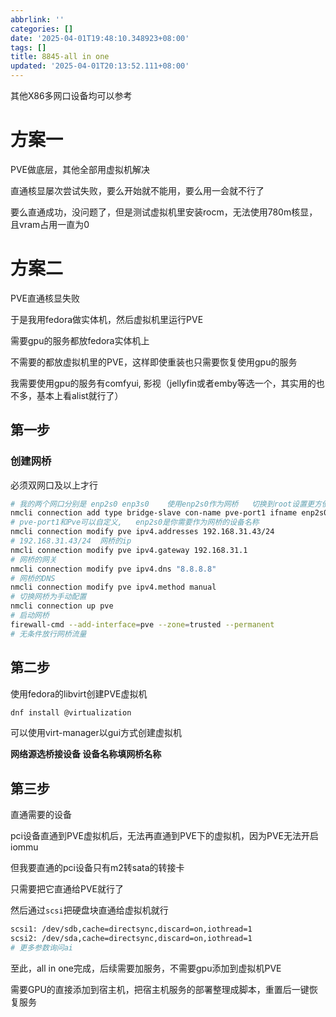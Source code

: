 ```yaml
---
abbrlink: ''
categories: []
date: '2025-04-01T19:48:10.348923+08:00'
tags: []
title: 8845-all in one
updated: '2025-04-01T20:13:52.111+08:00'
---
```

其他X86多网口设备均可以参考

# 方案一

PVE做底层，其他全部用虚拟机解决

直通核显屡次尝试失败，要么开始就不能用，要么用一会就不行了

要么直通成功，没问题了，但是测试虚拟机里安装rocm，无法使用780m核显，且vram占用一直为0

# 方案二

PVE直通核显失败

于是我用fedora做实体机，然后虚拟机里运行PVE

需要gpu的服务都放fedora实体机上

不需要的都放虚拟机里的PVE，这样即使重装也只需要恢复使用gpu的服务

我需要使用gpu的服务有comfyui, 影视（jellyfin或者emby等选一个，其实用的也不多，基本上看alist就行了）

## 第一步

### 创建网桥

必须双网口及以上才行

```bash
# 我的两个网口分别是 enp2s0 enp3s0    使用enp2s0作为网桥   切换到root设置更方便
nmcli connection add type bridge-slave con-name pve-port1 ifname enp2s0 master Pve
# pve-port1和Pve可以自定义,   enp2s0是你需要作为网桥的设备名称
nmcli connection modify pve ipv4.addresses 192.168.31.43/24
# 192.168.31.43/24  网桥的ip
nmcli connection modify pve ipv4.gateway 192.168.31.1
# 网桥的网关
nmcli connection modify pve ipv4.dns "8.8.8.8"
# 网桥的DNS
nmcli connection modify pve ipv4.method manual
# 切换网桥为手动配置
nmcli connection up pve
# 启动网桥
firewall-cmd --add-interface=pve --zone=trusted --permanent
# 无条件放行网桥流量
```

## 第二步

使用fedora的libvirt创建PVE虚拟机

```bash
dnf install @virtualization
```

可以使用virt-manager以gui方式创建虚拟机

**网络源选桥接设备      设备名称填网桥名称**

## 第三步

直通需要的设备

pci设备直通到PVE虚拟机后，无法再直通到PVE下的虚拟机，因为PVE无法开启iommu

但我要直通的pci设备只有m2转sata的转接卡

只需要把它直通给PVE就行了

然后通过`scsi`把硬盘块直通给虚拟机就行

```bash
scsi1: /dev/sdb,cache=directsync,discard=on,iothread=1
scsi2: /dev/sda,cache=directsync,discard=on,iothread=1
# 更多参数询问ai
```

至此，all in one完成，后续需要加服务，不需要gpu添加到虚拟机PVE

需要GPU的直接添加到宿主机，把宿主机服务的部署整理成脚本，重置后一键恢复服务
